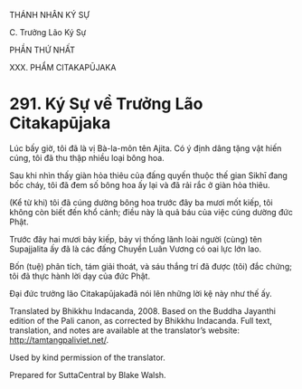 THÁNH NHÂN KÝ SỰ

C. Trưởng Lão Ký Sự

PHẦN THỨ NHẤT

XXX. PHẨM CITAKAPŪJAKA

# 291\. Ký Sự về Trưởng Lão Citakapūjaka

Lúc bấy giờ, tôi đã là vị Bà-la-môn tên Ajita. Có ý định dâng tặng vật hiến cúng, tôi đã thu thập nhiều loại bông hoa.

Sau khi nhìn thấy giàn hỏa thiêu của đấng quyến thuộc thế gian Sikhī đang bốc cháy, tôi đã đem số bông hoa ấy lại và đã rải rắc ở giàn hỏa thiêu.

(Kể từ khi) tôi đã cúng dường bông hoa trước đây ba mươi mốt kiếp, tôi không còn biết đến khổ cảnh; điều này là quả báu của việc cúng dường đức Phật.

Trước đây hai mươi bảy kiếp, bảy vị thống lãnh loài người (cùng) tên Supajjalita ấy đã là các đấng Chuyển Luân Vương có oai lực lớn lao.

Bốn (tuệ) phân tích, tám giải thoát, và sáu thắng trí đã được (tôi) đắc chứng; tôi đã thực hành lời dạy của đức Phật.

Đại đức trưởng lão Citakapūjakađã nói lên những lời kệ này như thế ấy.

Translated by Bhikkhu Indacanda, 2008. Based on the Buddha Jayanthi edition of the Pali canon, as corrected by Bhikkhu Indacanda. Full text, translation, and notes are available at the translator’s website: http://tamtangpaliviet.net/.

Used by kind permission of the translator.

Prepared for SuttaCentral by Blake Walsh.